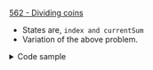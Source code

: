 [562 - Dividing coins](https://onlinejudge.org/index.php?option=com_onlinejudge&Itemid=8&page=show_problem&problem=503)

- States are, `index and currentSum`
- Variation of the above problem.

<details>
<summary>Code sample </summary>
 
```cpp
const int UNKNOWN = -1;
const int HIGHEST_POS_FOR_COIN_VAL = 501;

int totalCoins;
int memo[105][105 * 501];
int coins[105];

int dp(int index, int sum) {
if (index == totalCoins)
return sum;

     int &ans = memo[index][sum];

     if (ans == -1)
       ans = min(dp(index + 1, sum + coins[index]),
                 dp(index + 1, abs(sum - coins[index])));

     return ans;

}

int main() {
int T;
cin >> T;

     while (T--) {
       cin >> totalCoins;
       int highest = HIGHEST_POS_FOR_COIN_VAL * totalCoins;

       for (int i = 0; i < totalCoins; ++i) {
         cin >> coins[i];
         for (int j = 0; j < highest; ++j) {
           memo[i][j] = UNKNOWN;
         }
       }

       cout << dp(0, 0) << '\n';
     }

}

```

</details>

